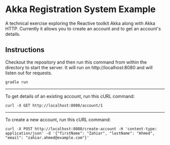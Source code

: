 # Akka Registration System Example

A technical exercise exploring the Reactive toolkit Akka along with Akka HTTP.
Currently it allows you to create an account and to get an account's details.

## Instructions
Checkout the repository and then run this command from within the directory to start the server.
It will run on http://localhost:8080 and will listen out for requests.
```
gradle run
```

---

To get details of an existing account, run this cURL command:
```
curl -X GET http://localhost:8080/account/1
```

---

To create a new account, run this cURL command:
```
curl -X POST http://localhost:8080/create-account -H 'content-type: application/json' -d '{"firstName": "Zahiar", "lastName": "Ahmed", "email": "zahiar.ahmed@example.com"}'
```
